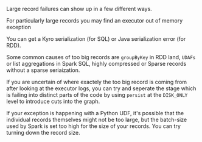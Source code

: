 Large record failures can show up in a few different ways.

For particularly large records you may find an executor out of memory exception


You can get a Kyro serialization (for SQL) or Java serialization error (for RDD).


Some common causes of too big records are `groupByKey` in RDD land, `UDAFs` or list aggregations in Spark SQL, highly compressed or Sparse records without a sparse seriaization.


If you are uncertain of where exactely the too big record is coming from after looking at the executor logs, you can try and seperate the stage which is failing into distinct parts of the code by using `persist` at the `DISK_ONLY` level to introduce cuts into the graph.


If your exception is happening with a Python UDF, it's possible that the individual records themselves might not be too large, but the batch-size used by Spark is set too high for the size of your records. You can try turning down the record size.
